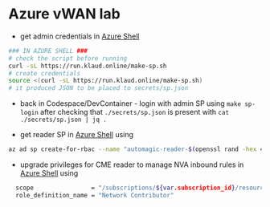 # Azure vWAN lab

* get admin credentials in [Azure Shell](https://shell.azure.com/)

```bash
### IN AZURE SHELL ###
# check the script before running
curl -sL https://run.klaud.online/make-sp.sh
# create credentials
source <(curl -sL https://run.klaud.online/make-sp.sh)
# it produced JSON to be placed to secrets/sp.json
```

* back in Codespace/DevContainer - login with admin SP using `make sp-login` after checking that `./secrets/sp.json` is present with `cat ./secrets/sp.json | jq .`

* get reader SP in [Azure Shell](https://shell.azure.com/) using
```bash
az ad sp create-for-rbac --name "automagic-reader-$(openssl rand -hex 4)" --role Reader --scopes "/subscriptions/$(az account show --query id --output tsv)" | tee reader.json
```

* upgrade privileges for CME reader to manage NVA inbound rules in [Azure Shell](https://shell.azure.com/) using

```bash
  scope                = "/subscriptions/${var.subscription_id}/resourceGroups/${var.nva-rg}"
  role_definition_name = "Network Contributor"
```